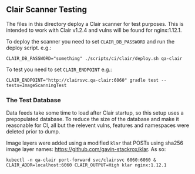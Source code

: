 ## Clair Scanner Testing

The files in this directory deploy a Clair scanner for test purposes. This is
intended to work with Clair v1.2.4 and vulns will be found for nginx:1.12.1.

To deploy the scanner you need to set `CLAIR_DB_PASSWORD`
and run the deploy script. e.g.:

```
CLAIR_DB_PASSWORD="something" ./scripts/ci/clair/deploy.sh qa-clair
```

To test you need to set `CLAIR_ENDPOINT` e.g.:

```
CLAIR_ENDPOINT="http://clairsvc.qa-clair:6060" gradle test --tests=ImageScanningTest
```

### The Test Database

Data feeds take some time to load after Clair startup, so this setup uses a
prepopulated database. To reduce the size of the database and make it reasonable
for CI, all but the relevent vulns, features and namespaces were deleted prior
to dump.

Image layers were added using a modified `klar` that POSTs using sha256 image
layer names: https://github.com/gavin-stackrox/klar. As so:

```
kubectl -n qa-clair port-forward svc/clairsvc 6060:6060 &
CLAIR_ADDR=localhost:6060 CLAIR_OUTPUT=High klar nginx:1.12.1
```

